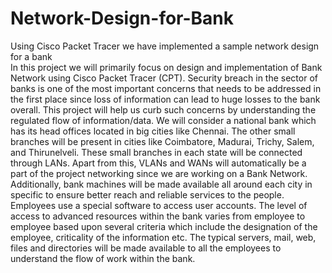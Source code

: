 # Network-Design-for-Bank
Using Cisco Packet Tracer we have implemented a sample network design for a bank
</br>In this project we will primarily focus on design and implementation of Bank Network using 
Cisco Packet Tracer (CPT). Security breach in the sector of banks is one of the most important 
concerns that needs to be addressed in the first place since loss of information can lead to huge 
losses to the bank overall. This project will help us curb such concerns by understanding the 
regulated flow of information/data. We will consider a national bank which has its head offices 
located in big cities like Chennai. The other small branches will be present in cities like 
Coimbatore, Madurai, Trichy, Salem, and Thirunelveli. These small branches in each state will 
be connected through LANs. Apart from this, VLANs and WANs will automatically be a part 
of the project networking since we are working on a Bank Network. Additionally, bank 
machines will be made available all around each city in specific to ensure better reach and 
reliable services to the people. Employees use a special software to access user accounts. The 
level of access to advanced resources within the bank varies from employee to employee based 
upon several criteria which include the designation of the employee, criticality of the 
information etc. The typical servers, mail, web, files and directories will be made available to 
all the employees to understand the flow of work within the bank.
